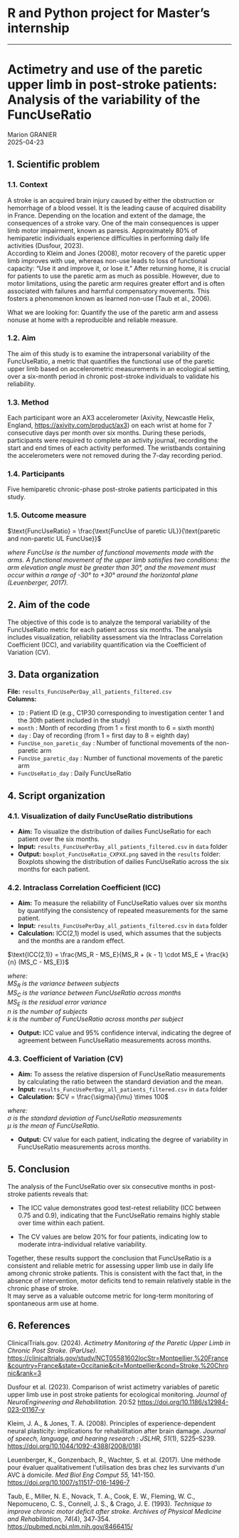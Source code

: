 # R and Python project for Master’s internship 
_____________
# Actimetry and use of the paretic upper limb in post-stroke patients: Analysis of the variability of the FuncUseRatio
Marion GRANIER  
2025-04-23  
## 1. Scientific problem
### 1.1. Context
A stroke is an acquired brain injury caused by either the obstruction or hemorrhage of a blood vessel. It is the leading cause of acquired disability in France. Depending on the location and extent of the damage, the consequences of a stroke vary. One of the main consequences is upper limb motor impairment, known as paresis. Approximately 80% of hemiparetic individuals experience difficulties in performing daily life activities (Dusfour, 2023).  
According to Kleim and Jones (2008), motor recovery of the paretic upper limb improves with use, whereas non-use leads to loss of functional capacity: “Use it and improve it, or lose it.” After returning home, it is crucial for patients to use the paretic arm as much as possible. However, due to motor limitations, using the paretic arm requires greater effort and is often associated with failures and harmful compensatory movements. This fosters a phenomenon known as learned non-use (Taub et al., 2006).  

What we are looking for: Quantify the use of the paretic arm and assess nonuse at home with a reproducible and reliable measure.  

### 1.2. Aim
The aim of this study is to examine the intrapersonal variability of the FuncUseRatio, a metric that quantifies the functional use of the paretic upper limb based on accelerometric measurements in an ecological setting, over a six-month period in chronic post-stroke individuals to validate his reliability.

### 1.3. Method
Each participant wore an AX3 accelerometer (Axivity, Newcastle Helix, England, https://axivity.com/product/ax3) on each wrist at home for 7 consecutive days per month over six months. During these periods, participants were required to complete an activity journal, recording the start and end times of each activity performed. The wristbands containing the accelerometers were not removed during the 7-day recording period.

### 1.4. Participants
Five hemiparetic chronic-phase post-stroke patients participated in this study.

### 1.5. Outcome measure

$\text{FuncUseRatio} = \frac{\text{FuncUse of paretic UL}}{\text{paretic and non-paretic UL FuncUse}}$  

*where FuncUse is the number of functional movements made with the arms. A functional movement of the upper limb satisfies two conditions: the arm elevation angle must be greater than 30°, and the movement must occur within a range of -30° to +30° around the horizontal plane (Leuenberger, 2017).*  

## 2. Aim of the code
The objective of this code is to analyze the temporal variability of the FuncUseRatio metric for each patient across six months. The analysis includes visualization, reliability assessment via the Intraclass Correlation Coefficient (ICC), and variability quantification via the Coefficient of Variation (CV).

## 3. Data organization
**File:** `results_FuncUsePerDay_all_patients_filtered.csv`  
**Columns:**  
- `ID` : Patient ID (e.g., C1P30 corresponding to investigation center 1 and the 30th patient included in the study)  
- `month` : Month of recording (from 1 = first month to 6 = sixth month)  
- `day` : Day of recording (from 1 = first day to 8 = eighth day)  
- `FuncUse_non_paretic_day` : Number of functional movements of the non-paretic arm  
- `FuncUse_paretic_day` : Number of functional movements of the paretic arm  
- `FuncUseRatio_day` : Daily FuncUseRatio 

## 4. Script organization
### 4.1. Visualization of daily FuncUseRatio distributions
- **Aim:** To visualize the distribution of dailies FuncUseRatio for each patient over the six months.
- **Input:** `results_FuncUsePerDay_all_patients_filtered.csv` in `data` folder
- **Output:** `boxplot_FuncUseRatio_CXPXX.png` saved in the `results` folder: Boxplots showing the distribution of dailies FuncUseRatio across the six months for each patient.  

### 4.2. Intraclass Correlation Coefficient (ICC)
- **Aim:** To measure the reliability of FuncUseRatio values over six months by quantifying the consistency of repeated measurements for the same patient.
- **Input:** `results_FuncUsePerDay_all_patients_filtered.csv` in `data` folder
- **Calculation:**  ICC(2,1) model is used, which assumes that the subjects and the months are a random effect.  

$\text{ICC(2,1)} = \frac{MS_R - MS_E}{MS_R + (k - 1) \cdot MS_E + \frac{k}{n} (MS_C - MS_E)}$  

*where:*    
$MS_R$ *is the variance between subjects*  
$MS_C$ *is the variance between FuncUseRatio across months*  
$MS_E$ *is the residual error variance*  
$n$ *is the number of subjects*  
$k$ *is the number of FuncUseRatio across months per subject*   
- **Output:**  ICC value and 95% confidence interval, indicating the degree of agreement between FuncUseRatio measurements across months.  

### 4.3. Coefficient of Variation (CV)
- **Aim:** To assess the relative dispersion of FuncUseRatio measurements by calculating the ratio between the standard deviation and the mean.
- **Input:** `results_FuncUsePerDay_all_patients_filtered.csv` in `data` folder
- **Calculation:** 
$CV = \frac{\sigma}{\mu} \times 100$

*where:*  
$\sigma$ *is the standard deviation of FuncUseRatio measurements*  
$\mu$ *is the mean of FuncUseRatio.*  
- **Output:** CV value for each patient, indicating the degree of variability in FuncUseRatio measurements across months.

## 5. Conclusion
The analysis of the FuncUseRatio over six consecutive months in post-stroke patients reveals that:

- The ICC value demonstrates good test-retest reliability (ICC between 0.75 and 0.9), indicating that the FuncUseRatio remains highly stable over time within each patient. 

- The CV values are below 20% for four patients, indicating low to moderate intra-individual relative variability.  

Together, these results support the conclusion that FuncUseRatio is a consistent and reliable metric for assessing upper limb use in daily life among chronic stroke patients. This is consistent with the fact that, in the absence of intervention, motor deficits tend to remain relatively stable in the chronic phase of stroke.  
It may serve as a valuable outcome metric for long-term monitoring of spontaneous arm use at home.

## 6. References
ClinicalTrials.gov. (2024). *Actimetry Monitoring of the Paretic Upper Limb in Chronic Post Stroke. (ParUse).* https://clinicaltrials.gov/study/NCT05581602locStr=Montpellier,%20France&country=France&state=Occitanie&cit=Montpellier&cond=Stroke,%20Chronic&rank=3

Dusfour et al. (2023). Comparison of wrist actimetry variables of paretic upper limb use in post stroke patients for ecological monitoring. *Journal of NeuroEngineering and Rehabilitation.* 20:52 https://doi.org/10.1186/s12984-023-01167-y

Kleim, J. A., & Jones, T. A. (2008). Principles of experience-dependent neural plasticity: implications for rehabilitation after brain damage. *Journal of speech, language, and hearing research : JSLHR, 51*(1), S225–S239. https://doi.org/10.1044/1092-4388(2008/018) 

Leuenberger, K., Gonzenbach, R., Wachter, S. et al. (2017). Une méthode pour évaluer qualitativement l'utilisation des bras chez les survivants d'un AVC à domicile. *Med Biol Eng Comput 55,* 141-150. https://doi.org/10.1007/s11517-016-1496-7

Taub, E., Miller, N. E., Novack, T. A., Cook, E. W., Fleming, W. C., Nepomuceno, C. S., Connell, J. S., & Crago, J. E. (1993). *Technique to improve chronic motor deficit after stroke. Archives of Physical Medicine and Rehabilitation, 74*(4), 347‐354. https://pubmed.ncbi.nlm.nih.gov/8466415/
#
